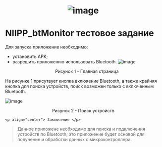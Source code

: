 # <p align="center"> ![image](https://github.com/HunterBjj/NIIPP_btMonitor/assets/64096687/67860df8-1bbb-474c-aa96-c7b3e8932893) </p>

# NIIPP_btMonitor тестовое задание

Для запуска приложение необходимо:
- установить APK;
- разрешить приложению использовать Bluetooth.
![image](https://github.com/HunterBjj/NIIPP_btMonitor/assets/64096687/2596b240-7b3d-4008-bdc1-0c777de05127)
   <p align="center"> Рисунок 1 - Главная страница </p>
 
 На рисунке 1 присутвует кнопка вклюяение Bluetooth, а также крайняя кнопка для поиска устройств, поиск возможен только с включенным Bluetooth.

![image](https://github.com/HunterBjj/NIIPP_btMonitor/assets/64096687/dcd328dc-eb0d-4ce7-bc28-d83c3c5d1338)
   <p align="center"> Рисунок 2 - Поиск устройств </p>

  
    <p align="center"> Заключение </p>
    
>  Данное приложене необходимо для поиска и подключения устройств по Bluetooth, это приложение будет основой для получение и обработки данных с микроконтроллера.
